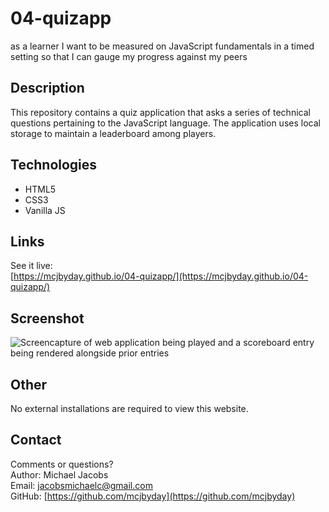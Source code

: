 # 04-quizapp

as a learner I want to be measured on JavaScript fundamentals in a timed setting so that I can gauge my progress against my peers

## Description
<p>This repository contains a quiz application that asks a series of technical questions pertaining to the JavaScript language. The application uses local storage to maintain a leaderboard among players.

## Technologies
- HTML5
- CSS3
- Vanilla JS

## Links
See it live:<br> [https://mcjbyday.github.io/04-quizapp/](https://mcjbyday.github.io/04-quizapp/)

    
## Screenshot
![Screencapture of web application being played and a scoreboard entry being rendered alongside prior entries](./screencapture/screencapture.gif)


## Other
<p>No external installations are required to view this website. 

## Contact
Comments or questions? <br>
Author: Michael Jacobs <br>
Email: jacobsmichaelc@gmail.com <br>
GitHub: [https://github.com/mcjbyday](https://github.com/mcjbyday) <br>